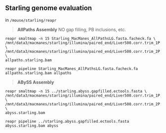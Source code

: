 Starling genome evaluation
---

in `/mouse/starling/reapr`


> **AllPaths Assembly** NO gap filling, PB inclusions, etc. 


	reapr smaltmap -n 15 Starling_MacManes_AllPathsLG.fasta.facheck.fa \
	/mnt/data3/macmanes/starling/illumina/paired_end/Liver500.corr.trim_1P.fq \
	/mnt/data3/macmanes/starling/illumina/paired_end/Liver500.corr.trim_2P.fq \
	allpaths.starling.bam
	
	reapr pipeline Starling_MacManes_AllPathsLG.fasta.facheck.fa allpaths.starling.bam allpaths
	
> **ABySS Assembly**

	reapr smaltmap -n 15 ../starling.abyss.gapfilled.ectools.fasta \
	/mnt/data3/macmanes/starling/illumina/paired_end/Liver500.corr.trim_1P.fq \
	/mnt/data3/macmanes/starling/illumina/paired_end/Liver500.corr.trim_2P.fq \
	abyss.starling.bam
	
	reapr pipeline ../starling.abyss.gapfilled.ectools.fasta abyss.starling.bam abyss
